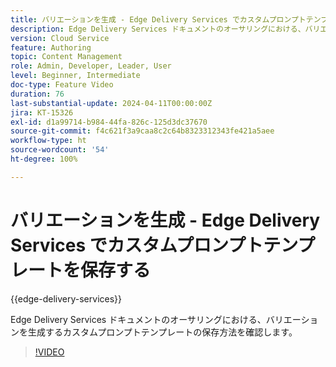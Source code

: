 ```yaml
---
title: バリエーションを生成 - Edge Delivery Services でカスタムプロンプトテンプレートを保存する
description: Edge Delivery Services ドキュメントのオーサリングにおける、バリエーションを生成するカスタムプロンプトテンプレートの保存方法を確認します。
version: Cloud Service
feature: Authoring
topic: Content Management
role: Admin, Developer, Leader, User
level: Beginner, Intermediate
doc-type: Feature Video
duration: 76
last-substantial-update: 2024-04-11T00:00:00Z
jira: KT-15326
exl-id: d1a99714-b984-44fa-826c-125d3dc37670
source-git-commit: f4c621f3a9caa8c2c64b8323312343fe421a5aee
workflow-type: ht
source-wordcount: '54'
ht-degree: 100%

---
```


# バリエーションを生成 - Edge Delivery Services でカスタムプロンプトテンプレートを保存する

{{edge-delivery-services}}

Edge Delivery Services ドキュメントのオーサリングにおける、バリエーションを生成するカスタムプロンプトテンプレートの保存方法を確認します。

>[!VIDEO](https://video.tv.adobe.com/v/3428317/?learn=on)

